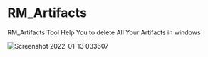 # RM_Artifacts
RM_Artifacts Tool Help You to delete All Your Artifacts in windows 


![Screenshot 2022-01-13 033607](https://user-images.githubusercontent.com/46041727/149245042-2023b3c9-c6e8-4232-b400-766d309edf74.png)
